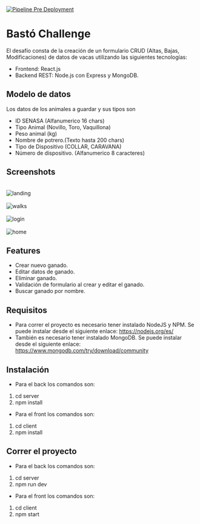 [![Pipeline Pre Deployment](https://github.com/lemorles/basto-challenge/actions/workflows/pipeline.yml/badge.svg)](https://github.com/lemorles/basto-challenge/actions/workflows/pipeline.yml)

# Bastó Challenge

El desafío consta de la creación de un formulario CRUD (Altas, Bajas, Modificaciones) de datos de vacas utilizando las siguientes tecnologías: 
- Frontend: React.js
- Backend REST: Node.js con Express y MongoDB.

## Modelo de datos
Los datos de los animales a guardar y sus tipos son
- ID SENASA (Alfanumerico 16 chars)
- Tipo Animal (Novillo, Toro, Vaquillona)
- Peso animal (kg)
- Nombre de potrero.(Texto hasta 200 chars)
- Tipo de Dispositivo (COLLAR, CARAVANA)
- Número de dispositivo. (Alfanumerico 8 caracteres)

## Screenshots

<br/>
<img src='https://res.cloudinary.com/puppy-point/image/upload/v1654879212/projects/basto-1_spuc1q.png'  alt="landing" />
<br/>

<br/>
<img src='https://res.cloudinary.com/puppy-point/image/upload/v1654879212/projects/basto-2_g8unxe.png'  alt="walks" />
<br/>

<br/>
<img src='https://res.cloudinary.com/puppy-point/image/upload/v1654879212/projects/basto-3_yxmkfr.png'  alt="login" />
<br/>

<br/>
<img src='https://res.cloudinary.com/puppy-point/image/upload/v1654879212/projects/basto-4_nrjwfi.png'  alt="home" />
<br/>

## Features

- Crear nuevo ganado.
- Editar datos de ganado.
- Eliminar ganado.
- Validación de formulario al crear y editar el ganado.
- Buscar ganado por nombre.

## Requisitos

- Para correr el proyecto es necesario tener instalado NodeJS y NPM. Se puede instalar desde el siguiente enlace: https://nodejs.org/es/
- También es necesario tener instalado MongoDB. Se puede instalar desde el siguiente enlace: https://www.mongodb.com/try/download/community

## Instalación

- Para el back los comandos son:
1. cd server
2. npm install

- Para el front los comandos son:
1. cd client
2. npm install

## Correr el proyecto

- Para el back los comandos son:
1. cd server
2. npm run dev

- Para el front los comandos son:
1. cd client
2. npm start
